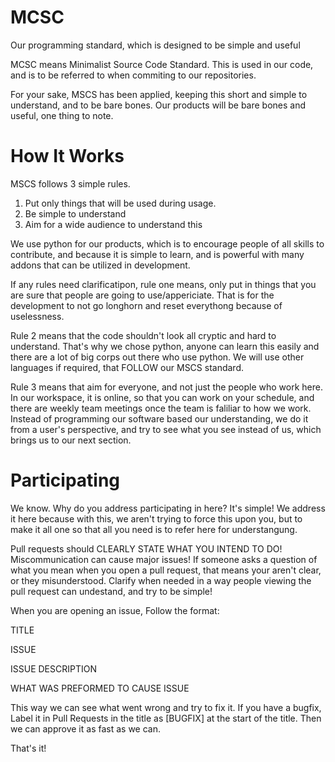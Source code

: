 # MCSC
Our programming standard, which is designed to be simple and useful



MCSC means Minimalist Source Code Standard. This is used in our code, and is to be referred to when commiting to our repositories.

For your sake, MSCS has been applied, keeping this short and simple to understand, and to be bare bones. Our products will be bare bones and useful, one thing to note. 


# How It Works

MSCS follows 3 simple rules. 

1. Put only things that will be used during usage.
2. Be simple to understand
3. Aim for a wide audience to understand this

We use python for our products, which is to encourage people of all skills to contribute, and because it is simple to learn, and is powerful with many addons that can be utilized in development. 

If any rules need clarificatipon, rule one means, only put in things that you are sure that people are going to use/appericiate. That is for the development to not go longhorn and reset everythong because of uselessness.

Rule 2 means that the code shouldn't look all cryptic and hard to understand. That's why we chose python, anyone can learn this easily and there are a lot of big corps out there who use python. We will use other languages if required, that FOLLOW our MSCS standard. 

Rule 3 means that aim for everyone, and not just the people who work here. In our workspace, it is online, so that you can work on your schedule, and there are weekly team meetings once the team is faliliar to how we work. Instead of programming our software based our understanding, we do it from a user's perspective, and try to see what you see instead of us, which brings us to our next section.

# Participating

We know. Why do you address participating in here? It's simple! We address it here because with this, we aren't trying to force this upon you, but to make it all one so that all you need is to refer here for understangung. 

Pull requests should CLEARLY STATE WHAT YOU INTEND TO DO! Miscommunication can cause major issues! If someone asks a question of what you mean when you open a pull request, that means your aren't clear, or they misunderstood. Clarify when needed in a way people viewing the pull request can undestand, and try to be simple! 

When you are opening an issue, Follow the format:

TITLE

ISSUE

ISSUE DESCRIPTION 

WHAT WAS PREFORMED TO CAUSE ISSUE


This way we can see what went wrong and try to fix it. If you have a bugfix, Label it in Pull Requests in the title as [BUGFIX] at the start of the title.
Then we can approve it as fast as we can. 

That's it!
